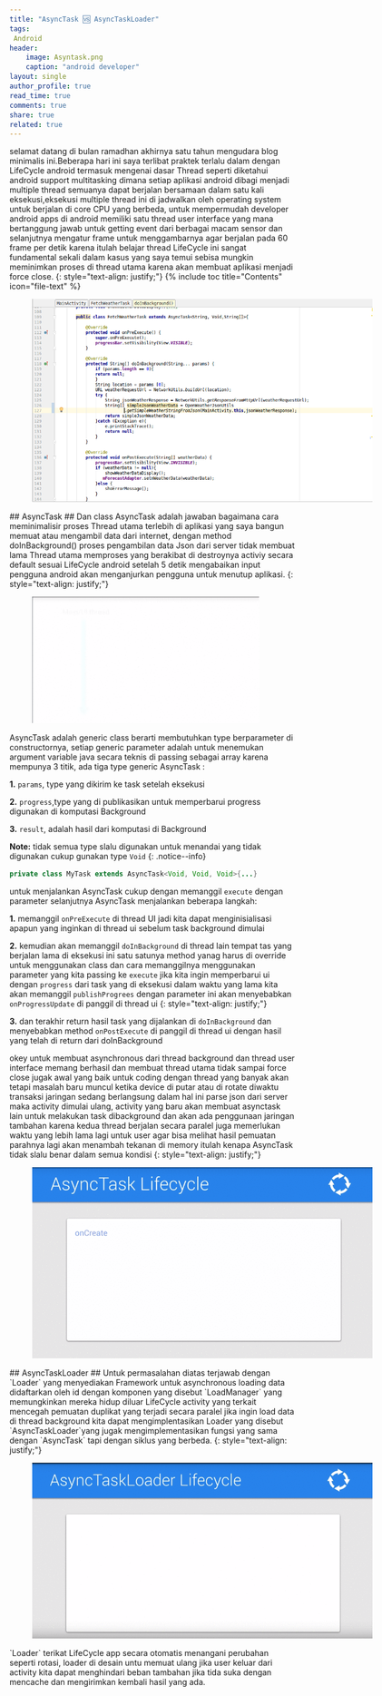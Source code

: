 ```yaml
---
title: "AsyncTask 🆚 AsyncTaskLoader"
tags:
 Android
header:
    image: Asyntask.png
    caption: "android developer"
layout: single
author_profile: true
read_time: true
comments: true
share: true
related: true
---
```

selamat datang di bulan ramadhan akhirnya satu tahun mengudara blog minimalis ini.Beberapa hari ini saya terlibat praktek terlalu dalam dengan LifeCycle android termasuk mengenai dasar Thread seperti diketahui android support multitasking dimana setiap aplikasi android dibagi menjadi multiple thread semuanya dapat berjalan bersamaan dalam satu kali eksekusi,eksekusi multiple thread ini di jadwalkan oleh operating system untuk berjalan di core CPU yang berbeda, untuk mempermudah developer android apps di android memiliki satu thread user interface yang mana bertanggung jawab untuk getting event dari berbagai macam sensor dan selanjutnya mengatur frame untuk menggambarnya agar berjalan pada 60 frame per detik karena itulah belajar thread LifeCycle ini sangat fundamental sekali dalam kasus yang saya temui sebisa mungkin meminimkan proses di thread utama karena akan membuat aplikasi menjadi force close.
{: style="text-align: justify;"}
{% include toc title="Contents" icon="file-text" %}
<figure style="width: 600px" class="align-center">
<img src="/images/Fetchweater.png">
<figcaption></figcaption>
</figure> 
## AsyncTask ##
Dan class AsyncTask adalah jawaban bagaimana cara meminimalisir proses Thread utama terlebih di aplikasi yang saya bangun memuat atau mengambil data dari internet, dengan method doInBackground() proses pengambilan data Json dari server tidak membuat lama Thread utama memproses yang berakibat di destroynya activiy secara default sesuai LifeCycle android setelah 5 detik mengabaikan input pengguna android akan menganjurkan pengguna untuk menutup aplikasi.
{: style="text-align: justify;"}
<figure style="width: 400px" class="align-center">
<img src="/images/explainAsynctask.gif">
<figcaption></figcaption>
</figure> 
AsyncTask adalah generic class berarti membutuhkan type berparameter di constructornya, setiap generic parameter adalah untuk menemukan argument variable java secara teknis di passing sebagai array karena mempunya 3 titik, ada tiga type generic AsyncTask :

 **1.** `params`, type yang dikirim ke task setelah eksekusi
 
 **2.** `progress`,type yang di publikasikan untuk memperbarui progress digunakan di komputasi Background
 
 **3.** `result`, adalah hasil dari komputasi di Background
 
**Note:** tidak semua type slalu digunakan untuk menandai yang tidak digunakan cukup gunakan type `Void`
{: .notice--info}

```java
private class MyTask extends AsyncTask<Void, Void, Void>{...}
```
 untuk menjalankan AsyncTask cukup dengan memanggil `execute` dengan parameter selanjutnya AsyncTask menjalankan beberapa langkah:
 
 **1.** memanggil `onPreExecute` di thread UI jadi kita dapat menginisialisasi apapun yang inginkan di thread ui sebelum task background dimulai
 
 **2.** kemudian akan memanggil `doInBackground` di thread lain tempat tas yang berjalan lama di eksekusi ini satu satunya method yanag harus di override untuk menggunakan class dan cara memanggilnya menggunakan parameter yang kita passing ke `execute` jika kita ingin memperbarui ui dengan `progress` dari task yang di eksekusi dalam waktu yang lama kita akan memanggil `publishProgrees` dengan parameter ini akan menyebabkan `onProgressUpdate` di panggil di thread ui
 {: style="text-align: justify;"}
 
 **3.** dan terakhir return hasil task yang dijalankan di `doInBackground` dan menyebabkan method `onPostExecute` di panggil di thread ui dengan hasil yang telah di return dari doInBackground
 
okey untuk membuat asynchronous dari thread background dan thread user interface memang berhasil dan membuat thread utama tidak sampai force close jugak awal yang baik untuk coding dengan thread yang banyak akan tetapi masalah baru muncul ketika device di putar atau di rotate diwaktu transaksi jaringan sedang berlangsung dalam hal ini parse json dari server maka activity dimulai ulang, activity yang baru akan membuat asynctask lain untuk melakukan task dibackground dan akan ada penggunaan jaringan tambahan karena kedua thread berjalan secara paralel juga memerlukan waktu yang lebih lama lagi untuk user agar bisa melihat hasil pemuatan parahnya lagi akan menambah tekanan di memory itulah kenapa AsyncTask tidak slalu benar dalam semua kondisi
 {: style="text-align: justify;"}
 
<figure style="width: 600px" class="align-center">
<img src="/images/asyncproblem.gif">
<figcaption></figcaption>
</figure> 
## AsyncTaskLoader ##
 Untuk permasalahan diatas terjawab dengan `Loader` yang menyediakan Framework untuk asynchronous loading data didaftarkan oleh id dengan komponen yang disebut `LoadManager` yang memungkinkan mereka hidup diluar LifeCycle activity yang terkait mencegah pemuatan duplikat yang terjadi secara paralel jika ingin load data di thread background kita dapat mengimplentasikan Loader yang disebut `AsyncTaskLoader`yang jugak mengimplementasikan fungsi yang sama dengan `AsyncTask` tapi dengan siklus yang berbeda.
 {: style="text-align: justify;"}
 <figure style="width: 600px" class="align-center">
<img src="/images/asyncloader.gif">
<figcaption></figcaption>
</figure> 
`Loader` terikat LifeCycle app secara otomatis menangani perubahan seperti rotasi, loader di desain untu memuat ulang jika user keluar dari activity kita dapat menghindari beban tambahan jika tida suka dengan mencache dan mengirimkan kembali hasil yang ada.
